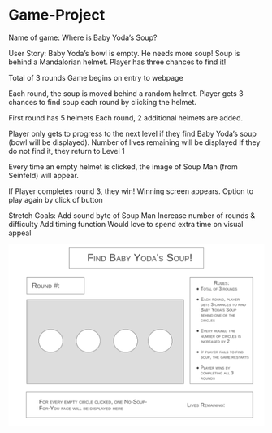 # Game-Project

Name of game: Where is Baby Yoda’s Soup?

User Story: Baby Yoda’s bowl is empty. He needs more soup! 
Soup is behind a Mandalorian helmet. Player has three chances to find it!

Total of 3 rounds
Game begins on entry to webpage

Each round, the soup is moved behind a random helmet. 
Player gets 3 chances to find soup each round by clicking the helmet.

First round has 5 helmets
Each round, 2 additional helmets are added.

Player only gets to progress to the next level if they find Baby Yoda’s soup (bowl will be displayed).
Number of lives remaining will be displayed
If they do not find it, they return to Level 1

Every time an empty helmet is clicked, the image of Soup Man (from Seinfeld) will appear.

If Player completes round 3, they win! Winning screen appears.
Option to play again by click of button 

Stretch Goals:
Add sound byte of Soup Man
Increase number of rounds & difficulty 
Add timing function
Would love to spend extra time on visual appeal

![Wireframe](https://github.com/csgill32/Game-Project/blob/master/Wireframe.jpg?raw=true)
